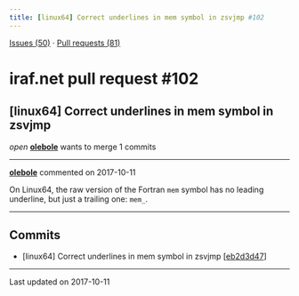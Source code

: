 ```yaml
---
title: [linux64] Correct underlines in mem symbol in zsvjmp #102
---
```


[Issues (50)](https://iraf-community.github.io/iraf-v216/issues) · [Pull requests (81)](https://iraf-community.github.io/iraf-v216/issues/pulls)

# iraf.net pull request #102
## [linux64] Correct underlines in mem symbol in zsvjmp
*open* **[olebole](https://github.com/olebole)** wants to merge 1 commits

- - - -

**[olebole](https://github.com/olebole)** commented on 2017-10-11

On Linux64, the raw version of the Fortran `mem` symbol has no leading underline, but just a trailing one: `mem_`.
- - - -

## Commits

* [linux64] Correct underlines in mem symbol in zsvjmp [[eb2d3d47](https://github.com/iraf-community/iraf/commit/eb2d3d477aa1dc368576e045807c30594cae0488)]

- - - -

Last updated on 2017-10-11
